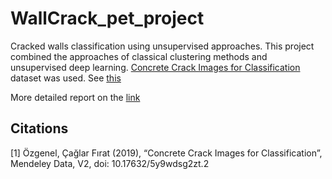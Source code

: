 # WallCrack_pet_project
Сracked walls classification using unsupervised approaches.
This project combined the approaches of classical clustering methods and unsupervised deep learning.
[Concrete Crack Images for Classification](#CCC) dataset was used. See [this](https://data.mendeley.com/datasets/5y9wdsg2zt/2)

More detailed report on the [link](https://docs.google.com/document/d/1MCauhV5hhBF0vu1yclQCtKX03kNLUnXgQDsQNn8lhKM/edit?usp=sharing)

## Citations
<a id = 'CCC'>
[1] Özgenel, Çağlar Fırat (2019), “Concrete Crack Images for Classification”, Mendeley Data, V2, doi: 10.17632/5y9wdsg2zt.2
<br>

